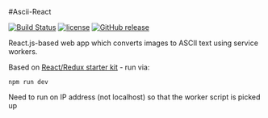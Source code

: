 #Ascii-React

[![Build Status](https://travis-ci.org/whostolemyhat/ascii-react.svg?branch=master)](https://travis-ci.org/whostolemyhat/ascii-react) [![license](https://img.shields.io/github/license/mashape/apistatus.svg?maxAge=2592000)]() [![GitHub release](https://img.shields.io/github/release/qubyte/rubidium.svg?maxAge=2592000)]()

React.js-based web app which converts images to ASCII text using service workers.

Based on [React/Redux starter kit](https://github.com/davezuko/react-redux-starter-kit) - run via:

```npm run dev```

Need to run on IP address (not localhost) so that the worker script is picked up